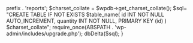 <?php

// functions.php বা plugin file
add_action('after_switch_theme', 'create_reports_table');

function create_reports_table(){
    global $wpdb;
    $table_name = $wpdb->prefix . 'reports';

    $charset_collate =  $wpdb->get_charset_collate();

    $sql= "CREATE TABLE IF NOT EXISTS $table_name(
    id INT NOT NULL AUTO_INCREMENT,
    quantity INT NOT NULL,
    PRIMARY KEY (id)
    ) $charset_collate";

     require_once(ABSPATH . 'wp-admin/includes/upgrade.php');
     dbDelta($sql);
}
